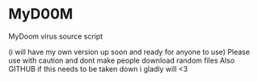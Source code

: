 # MyD00M
MyDoom virus source script

(i will have my own version up soon and ready for anyone to use)
Please use with caution and dont make people download random files
Also GITHUB if this needs to be taken down i gladly will
<3
